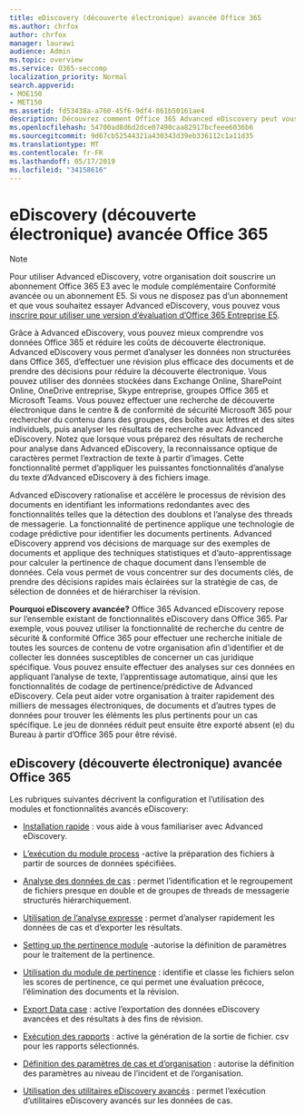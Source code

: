 ```yaml
---
title: eDiscovery (découverte électronique) avancée Office 365
ms.author: chrfox
author: chrfox
manager: laurawi
audience: Admin
ms.topic: overview
ms.service: O365-seccomp
localization_priority: Normal
search.appverid:
- MOE150
- MET150
ms.assetid: fd53438a-a760-45f6-9df4-861b50161ae4
description: Découvrez comment Office 365 Advanced eDiscovery peut vous aider à analyser les données dans Office 365, rationaliser les révisions de documents et prendre des décisions pour une découverte électronique efficace.
ms.openlocfilehash: 54700ad8d6d2dce07490caa82917bcfeee6036b6
ms.sourcegitcommit: 9d67cb52544321a430343d39eb336112c1a11d35
ms.translationtype: MT
ms.contentlocale: fr-FR
ms.lasthandoff: 05/17/2019
ms.locfileid: "34158616"
---
```

# <a name="office-365-advanced-ediscovery"></a>eDiscovery (découverte électronique) avancée Office 365

> [!NOTE]
> Pour utiliser Advanced eDiscovery, votre organisation doit souscrire un abonnement Office 365 E3 avec le module complémentaire Conformité avancée ou un abonnement E5. Si vous ne disposez pas d’un abonnement et que vous souhaitez essayer Advanced eDiscovery, vous pouvez vous [inscrire pour utiliser une version d’évaluation d’Office 365 Entreprise E5](https://go.microsoft.com/fwlink/p/?LinkID=698279). 
  
Grâce à Advanced eDiscovery, vous pouvez mieux comprendre vos données Office 365 et réduire les coûts de découverte électronique. Advanced eDiscovery vous permet d’analyser les données non structurées dans Office 365, d’effectuer une révision plus efficace des documents et de prendre des décisions pour réduire la découverte électronique. Vous pouvez utiliser des données stockées dans Exchange Online, SharePoint Online, OneDrive entreprise, Skype entreprise, groupes Office 365 et Microsoft Teams. Vous pouvez effectuer une recherche de découverte électronique dans le centre &amp; de conformité de sécurité Microsoft 365 pour rechercher du contenu dans des groupes, des boîtes aux lettres et des sites individuels, puis analyser les résultats de recherche avec Advanced eDiscovery. Notez que lorsque vous préparez des résultats de recherche pour analyse dans Advanced eDiscovery, la reconnaissance optique de caractères permet l’extraction de texte à partir d’images. Cette fonctionnalité permet d’appliquer les puissantes fonctionnalités d’analyse du texte d’Advanced eDiscovery à des fichiers image.
  
Advanced eDiscovery rationalise et accélère le processus de révision des documents en identifiant les informations redondantes avec des fonctionnalités telles que la détection des doublons et l’analyse des threads de messagerie. La fonctionnalité de pertinence applique une technologie de codage prédictive pour identifier les documents pertinents. Advanced eDiscovery apprend vos décisions de marquage sur des exemples de documents et applique des techniques statistiques et d’auto-apprentissage pour calculer la pertinence de chaque document dans l’ensemble de données. Cela vous permet de vous concentrer sur des documents clés, de prendre des décisions rapides mais éclairées sur la stratégie de cas, de sélection de données et de hiérarchiser la révision.
  
 **Pourquoi eDiscovery avancée?** Office 365 Advanced eDiscovery repose sur l’ensemble existant de fonctionnalités eDiscovery dans Office 365. Par exemple, vous pouvez utiliser la fonctionnalité de recherche du centre de sécurité &amp; conformité Office 365 pour effectuer une recherche initiale de toutes les sources de contenu de votre organisation afin d’identifier et de collecter les données susceptibles de concerner un cas juridique spécifique. Vous pouvez ensuite effectuer des analyses sur ces données en appliquant l’analyse de texte, l’apprentissage automatique, ainsi que les fonctionnalités de codage de pertinence/prédictive de Advanced eDiscovery. Cela peut aider votre organisation à traiter rapidement des milliers de messages électroniques, de documents et d’autres types de données pour trouver les éléments les plus pertinents pour un cas spécifique. Le jeu de données réduit peut ensuite être exporté absent (e) du Bureau à partir d’Office 365 pour être révisé. 
  
## <a name="office-365-advanced-ediscovery"></a>eDiscovery (découverte électronique) avancée Office 365

Les rubriques suivantes décrivent la configuration et l’utilisation des modules et fonctionnalités avancés eDiscovery:
  
- [Installation rapide](quick-setup-for-advanced-ediscovery.md) : vous aide à vous familiariser avec Advanced eDiscovery. 
    
- [L’exécution du module process](run-the-process-module-in-advanced-ediscovery.md) -active la préparation des fichiers à partir de sources de données spécifiées. 
    
- [Analyse des données de cas](analyze-case-data-with-advanced-ediscovery.md) : permet l’identification et le regroupement de fichiers presque en double et de groupes de threads de messagerie structurés hiérarchiquement. 

- [Utilisation de l’analyse expresse](use-express-analysis-in-advanced-ediscovery.md) : permet d’analyser rapidement les données de cas et d’exporter les résultats. 
    
- [Setting up the pertinence module](manage-relevance-setup-in-advanced-ediscovery.md) -autorise la définition de paramètres pour le traitement de la pertinence. 
    
- [Utilisation du module de pertinence](use-relevance-in-advanced-ediscovery.md) : identifie et classe les fichiers selon les scores de pertinence, ce qui permet une évaluation précoce, l’élimination des documents et la révision. 
    
- [Export Data case](export-case-data-in-advanced-ediscovery.md) : active l’exportation des données eDiscovery avancées et des résultats à des fins de révision. 
    
- [Exécution des rapports](run-reports-in-advanced-ediscovery.md) : active la génération de la sortie de fichier. csv pour les rapports sélectionnés. 
    
- [Définition des paramètres de cas et d’organisation](define-case-and-tenant-settings-in-advanced-ediscovery.md) : autorise la définition des paramètres au niveau de l’incident et de l’organisation. 
    
- [Utilisation des utilitaires eDiscovery avancés](use-advanced-ediscovery-utilities.md) : permet l’exécution d’utilitaires eDiscovery avancés sur les données de cas. 
